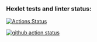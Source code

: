 ### Hexlet tests and linter status:
[![Actions Status](https://github.com/IgorSerebryakov/php-project-57/actions/workflows/hexlet-check.yml/badge.svg)](https://github.com/IgorSerebryakov/php-project-57/actions)

[![github action status](https://github.com/IgorSerebryakov/php-project-57/workflows/PHP%20CI/badge.svg)](https://github.com/IgorSerebryakov/php-project-57/actions)
